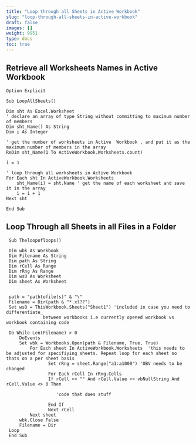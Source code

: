 ```yaml
---
title: "Loop through all Sheets in Active Workbook"
slug: "loop-through-all-sheets-in-active-workbook"
draft: false
images: []
weight: 9951
type: docs
toc: true
---
```


## Retrieve all Worksheets Names in Active Workbook
    Option Explicit
    
    Sub LoopAllSheets()
    
    Dim sht As Excel.Worksheet
    ' declare an array of type String without committing to maximum number of members
    Dim sht_Name() As String
    Dim i As Integer
    
    ' get the number of worksheets in Active  Workbook , and put it as the maximum number of members in the array
    ReDim sht_Name(1 To ActiveWorkbook.Worksheets.count)
    
    i = 1
    
    ' loop through all worksheets in Active Workbook
    For Each sht In ActiveWorkbook.Worksheets
        sht_Name(i) = sht.Name ' get the name of each worksheet and save it in the array
        i = i + 1
    Next sht
    
    End Sub
    


## Loop Through all Sheets in all Files in a Folder
     Sub Theloopofloops()

     Dim wbk As Workbook
     Dim Filename As String
     Dim path As String
     Dim rCell As Range
     Dim rRng As Range
     Dim wsO As Worksheet
     Dim sheet As Worksheet
     

     path = "pathtofile(s)" & "\"
     Filename = Dir(path & "*.xl??")
     Set wsO = ThisWorkbook.Sheets("Sheet1") 'included in case you need to differentiate_
                  between workbooks i.e currently opened workbook vs workbook containing code

     Do While Len(Filename) > 0
         DoEvents
         Set wbk = Workbooks.Open(path & Filename, True, True)
             For Each sheet In ActiveWorkbook.Worksheets  'this needs to be adjusted for specifiying sheets. Repeat loop for each sheet so thats on a per sheet basis
                    Set rRng = sheet.Range("a1:a1000") 'OBV needs to be changed
                    For Each rCell In rRng.Cells
                    If rCell <> "" And rCell.Value <> vbNullString And rCell.Value <> 0 Then

                       'code that does stuff

                    End If
                    Next rCell
             Next sheet
         wbk.Close False
         Filename = Dir
     Loop
     End Sub

